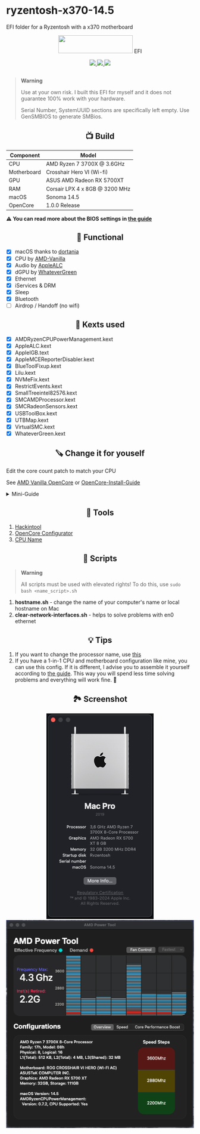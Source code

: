 # ryzentosh-x370-14.5

EFI folder for a Ryzentosh with a x370 motherboard

<p></p>
<p align="center"><img src="https://i.imgur.com/HJnpvwQ.png" width="200" height="48"/> EFI</p>
<p align="center">
 <a href="https://www.apple.com/macos">
  <img src="https://img.shields.io/badge/Sonoma-14.5-informational.svg">
 </a>
 <a href="https://github.com/acidanthera/OpenCorePkg">
  <img src="https://img.shields.io/badge/OpenCore-1.0.0-informational.svg">
 </a>
 <a href="https://github.com/haxgun/Ryzentosh/blob/main/LICENSE">
  <img src="https://img.shields.io/github/license/haxgun/Ryzentosh">
 </a>
</p>

<h2></h2>

> **Warning**
>
> Use at your own risk. I built this EFI for myself and it does not guarantee 100% work with your hardware.
>
> Serial Number, SystemUUID sections are specifically left empty. Use GenSMBIOS to generate SMBios.

<h2 align="center">📺 Build</h2>

| **Component** | **Model**                      |
| ------------- | ------------------------------ |
| CPU           | AMD Ryzen 7 3700X @ 3.6GHz     |
| Motherboard   | Crosshair Hero VI (Wi-fi)      |
| GPU           | ASUS AMD Radeon RX 5700XT      |
| RAM           | Corsair LPX 4 x 8GB @ 3200 MHz |
| macOS         | Sonoma 14.5                    |
| OpenCore      | 1.0.0 Release                  |

</details>

**⚠️ You can read more about the BIOS settings in [the guide](https://dortania.github.io/OpenCore-Install-Guide/AMD/zen.html#amd-bios-settings)**

<h2 align="center">🩼 Functional</h2>

-   [x] macOS thanks to [dortania](https://dortania.github.io/OpenCore-Install-Guide/)
-   [x] CPU by [AMD-Vanilla](https://github.com/AMD-OSX/AMD_Vanilla)
-   [x] Audio by [AppleALC](https://github.com/acidanthera/AppleALC)
-   [x] dGPU by [WhateverGreen](https://github.com/Acidanthera/WhateverGreen)
-   [x] Ethernet
-   [x] iServices & DRM
-   [x] Sleep
-   [x] Bluetooth
-   [ ] Airdrop / Handoff (no wifi)

<h2 align="center">💽 Kexts used</h2>

-   [x] AMDRyzenCPUPowerManagement.kext
-   [x] AppleALC.kext
-   [x] AppleIGB.text
-   [x] AppleMCEReporterDisabler.kext
-   [x] BlueToolFixup.kext
-   [x] Lilu.kext
-   [x] NVMeFix.kext
-   [x] RestrictEvents.kext
-   [x] SmallTreeintel82576.kext
-   [x] SMCAMDProcessor.kext
-   [x] SMCRadeonSensors.kext
-   [x] USBToolBox.kext
-   [x] UTBMap.kext
-   [x] VirtualSMC.kext
-   [x] WhateverGreen.kext

</details>

<h2 align="center">🪚 Change it for youself</h2>

Edit the core count patch to match your CPU

See [AMD Vanilla OpenCore](https://github.com/AMD-OSX/AMD_Vanilla/tree/master) or [OpenCore-Install-Guide](https://dortania.github.io/OpenCore-Install-Guide/extras/ventura.html#amd-patches)

<details>
    <summary>Mini-Guide</summary>
    Find the three `algrey - Force cpuid_cores_per_package`

    - `kernel -> Patch -> 0  -> Replace` for macOS 10.13.x, 10.14.x
    - `kernel -> Patch -> 1  -> Replace` for macOS 10.15.x, 11.x
    - `kernel -> Patch -> 2  -> Replace` for macOS 12.x, 13.0 to 13.2.1
    - `kernel -> Patch -> 3  -> Replace` for macOS 13.3

    ```
    B8000000 0000 => B8 <core count> 0000 0000
    BA000000 0000 => BA <core count> 0000 0000
    BA000000 0090 => BA <core count> 0000 0090
    BA000000 00 => BA <core count> 0000 00
    ```

    | CoreCount | Hexadecimal |
    | --------- | ----------- |
    | 6 Core    | 06          |
    | 8 Core    | 08          |
    | 12 Core   | 0C          |
    | 16 Core   | 10          |
    | 32 Core   | 20          |
    | 64 Core   | 40          |

    For example 5600G has 6 cores

    ```
    B8 06 00000000
    BA 06 00000000
    BA 06 00000090
    BA 06 000000
    ```

</details>

<h2 align="center">🔧 Tools</h2>

1. [Hackintool](https://github.com/benbaker76/Hackintool)
2. [OpenCore Configurator](https://mackie100projects.altervista.org/download-opencore-configurator/)
3. [CPU Name](https://github.com/corpnewt/CPU-Name)

<h2 align="center">🧱 Scripts</h2>

> **Warning**
>
> All scripts must be used with elevated rights! To do this, use
> `sudo bash <name_script>.sh`

1. **hostname.sh** - change the name of your computer's name or local hostname on Mac
2. **clear-network-interfaces.sh** - helps to solve problems with en0 ethernet

<h2 align="center">💡 Tips</h2>

1.  If you want to change the processor name, use [this](https://github.com/corpnewt/CPU-Name)
2.  If you have a 1-in-1 CPU and motherboard configuration like mine, you can use this config. If it is different, I advise you to assemble it yourself according to [the guide](https://dortania.github.io/OpenCore-Install-Guide/). This way you will spend less time solving problems and everything will work fine. 🫡

<h2 align="center">🏞️ Screenshot</h2>
<div align="center">
<img src="./Pictures/info.png" alt="system info">

<br/>

<img src="./Pictures/gadget.png" alt="amd power gadget">
</div>
